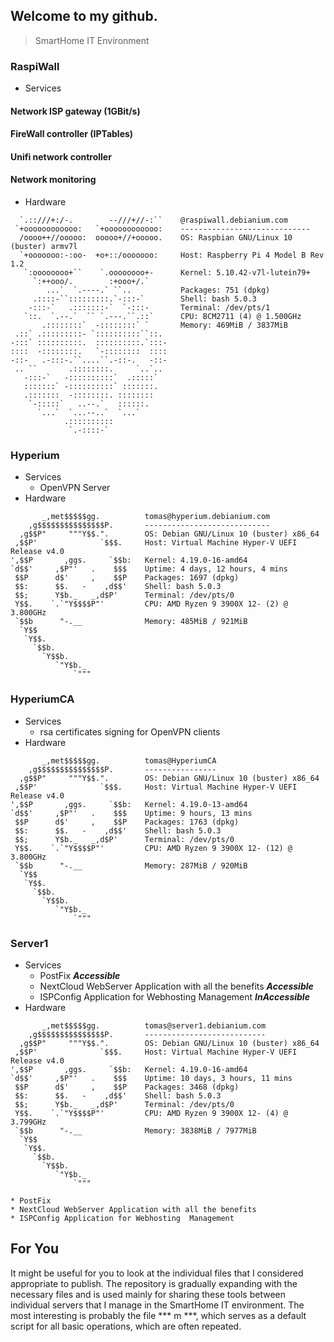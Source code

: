 ## Welcome to my github.

> SmartHome IT Environment

### RaspiWall
* Services
#### Network ISP gateway (1GBit/s)
#### FireWall controller (IPTables)
#### Unifi network controller
#### Network monitoring
* Hardware
```
  `.::///+:/-.        --///+//-:``    @raspiwall.debianium.com
 `+oooooooooooo:   `+oooooooooooo:    -----------------------------
  /oooo++//ooooo:  ooooo+//+ooooo.    OS: Raspbian GNU/Linux 10 (buster) armv7l
  `+ooooooo:-:oo-  +o+::/ooooooo:     Host: Raspberry Pi 4 Model B Rev 1.2
   `:oooooooo+``    `.oooooooo+-      Kernel: 5.10.42-v7l-lutein79+
     `:++ooo/.        :+ooo+/.`       
        ...`  `.----.` ``..           Packages: 751 (dpkg)
     .::::-``:::::::::.`-:::-`        Shell: bash 5.0.3
    -:::-`   .:::::::-`  `-:::-       Terminal: /dev/pts/1
   `::.  `.--.`  `` `.---.``.::`      CPU: BCM2711 (4) @ 1.500GHz
       .::::::::`  -::::::::` `       Memory: 469MiB / 3837MiB
 .::` .:::::::::- `::::::::::``::.
-:::` ::::::::::.  ::::::::::.`:::-
::::  -::::::::.   `-::::::::  ::::
-::-   .-:::-.``....``.-::-.   -::-
 .. ``       .::::::::.     `..`..
   -:::-`   -::::::::::`  .:::::`
   :::::::` -::::::::::` :::::::.
   .:::::::  -::::::::. ::::::::
    `-:::::`   ..--.`   ::::::.
      `...`  `...--..`  `...`
            .::::::::::
             `.-::::-`
```
### Hyperium
* Services
	* OpenVPN Server
* Hardware
```
       _,met$$$$$gg.          tomas@hyperium.debianium.com
    ,g$$$$$$$$$$$$$$$P.       ----------------------------
  ,g$$P"     """Y$$.".        OS: Debian GNU/Linux 10 (buster) x86_64
 ,$$P'              `$$$.     Host: Virtual Machine Hyper-V UEFI Release v4.0
',$$P       ,ggs.     `$$b:   Kernel: 4.19.0-16-amd64
`d$$'     ,$P"'   .    $$$    Uptime: 4 days, 12 hours, 4 mins
 $$P      d$'     ,    $$P    Packages: 1697 (dpkg)
 $$:      $$.   -    ,d$$'    Shell: bash 5.0.3
 $$;      Y$b._   _,d$P'      Terminal: /dev/pts/0
 Y$$.    `.`"Y$$$$P"'         CPU: AMD Ryzen 9 3900X 12- (2) @ 3.800GHz
 `$$b      "-.__              Memory: 485MiB / 921MiB
  `Y$$
   `Y$$.
     `$$b.
       `Y$$b.
          `"Y$b._
              `"""
```
### HyperiumCA
* Services
	* rsa certificates signing for OpenVPN clients
* Hardware
```
       _,met$$$$$gg.          tomas@HyperiumCA
    ,g$$$$$$$$$$$$$$$P.       ----------------
  ,g$$P"     """Y$$.".        OS: Debian GNU/Linux 10 (buster) x86_64
 ,$$P'              `$$$.     Host: Virtual Machine Hyper-V UEFI Release v4.0
',$$P       ,ggs.     `$$b:   Kernel: 4.19.0-13-amd64
`d$$'     ,$P"'   .    $$$    Uptime: 9 hours, 13 mins
 $$P      d$'     ,    $$P    Packages: 1763 (dpkg)
 $$:      $$.   -    ,d$$'    Shell: bash 5.0.3
 $$;      Y$b._   _,d$P'      Terminal: /dev/pts/0
 Y$$.    `.`"Y$$$$P"'         CPU: AMD Ryzen 9 3900X 12- (12) @ 3.800GHz
 `$$b      "-.__              Memory: 287MiB / 920MiB
  `Y$$
   `Y$$.
     `$$b.
       `Y$$b.
          `"Y$b._
              `"""
```

### Server1
* Services
	* PostFix ***Accessible***
	* NextCloud WebServer Application with all the benefits ***Accessible***
	* ISPConfig Application for Webhosting  Management ***InAccessible***
* Hardware
```
       _,met$$$$$gg.          tomas@server1.debianium.com
    ,g$$$$$$$$$$$$$$$P.       ---------------------------
  ,g$$P"     """Y$$.".        OS: Debian GNU/Linux 10 (buster) x86_64
 ,$$P'              `$$$.     Host: Virtual Machine Hyper-V UEFI Release v4.0
',$$P       ,ggs.     `$$b:   Kernel: 4.19.0-16-amd64
`d$$'     ,$P"'   .    $$$    Uptime: 10 days, 3 hours, 11 mins
 $$P      d$'     ,    $$P    Packages: 3468 (dpkg)
 $$:      $$.   -    ,d$$'    Shell: bash 5.0.3
 $$;      Y$b._   _,d$P'      Terminal: /dev/pts/0
 Y$$.    `.`"Y$$$$P"'         CPU: AMD Ryzen 9 3900X 12- (4) @ 3.799GHz
 `$$b      "-.__              Memory: 3838MiB / 7977MiB
  `Y$$
   `Y$$.
     `$$b.
       `Y$$b.
          `"Y$b._
              `"""
```
	* PostFix
	* NextCloud WebServer Application with all the benefits
	* ISPConfig Application for Webhosting  Management

## For You

It might be useful for you to look at the individual files that I considered appropriate to publish. The repository is gradually expanding with the necessary files and is used mainly for sharing these tools between individual servers that I manage in the SmartHome IT environment.
The most interesting is probably the file *** m ***, which serves as a default script for all basic operations, which are often repeated.
